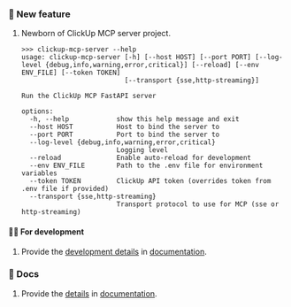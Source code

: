 ### 🎉 New feature

1. Newborn of ClickUp MCP server project.
    ```shell
    >>> clickup-mcp-server --help
    usage: clickup-mcp-server [-h] [--host HOST] [--port PORT] [--log-level {debug,info,warning,error,critical}] [--reload] [--env ENV_FILE] [--token TOKEN]
                              [--transport {sse,http-streaming}]
    
    Run the ClickUp MCP FastAPI server
    
    options:
      -h, --help            show this help message and exit
      --host HOST           Host to bind the server to
      --port PORT           Port to bind the server to
      --log-level {debug,info,warning,error,critical}
                            Logging level
      --reload              Enable auto-reload for development
      --env ENV_FILE        Path to the .env file for environment variables
      --token TOKEN         ClickUp API token (overrides token from .env file if provided)
      --transport {sse,http-streaming}
                            Transport protocol to use for MCP (sse or http-streaming)
    ```


[//]: # (### 🔨 Breaking changes)

[//]: # ()
[//]: # (1. Deprecate Python 3.8 version support, will remove all code in next version. &#40;[PR#498]&#41;)


[//]: # (### 🪲 Bug Fix)

[//]: # ()
[//]: # (#### 🙋‍♂️ For production)

[//]: # ()
[//]: # (1. 💣 Critical bugs:)

[//]: # (   1. Command line tool cannot work finely because filtering logic cannot cover all scenarios. &#40;[PR#496]&#41;)

[//]: # (   2. Command line tool cannot work finely because missing Python dependency. &#40;[PR#498]&#41;)

[//]: # (2. 🦠 Major bugs:)

[//]: # (   1. The request checking process: &#40;[PR#493]&#41;)

[//]: # (      1. Error messages are incorrect which would deeply mislead developers.)

[//]: # (      2. The parameters data checking cannot work finely with array type parameters.)

[//]: # (   2. It set incorrect customized value at format property with subcommand line `pull`. &#40;[PR#487]&#41;)

[//]: # (   3. Generate incorrect data structure in API response. &#40;[PR#492]&#41;)

[//]: # (3. 🐛 Mirror bugs:)

[//]: # (   1. Command line option `--include-template-config` cannot work under subcommand line `pull`. &#40;[PR#485]&#41;)

[//]: # (   2. Default value cannot be set correctly if it's empty string value. &#40;[PR#484]&#41;)

[//]: # ()
[//]: # ([PR#484]: https://github.com/Chisanan232/PyFake-API-Server/pull/484)

[//]: # ([PR#485]: https://github.com/Chisanan232/PyFake-API-Server/pull/485)

[//]: # ([PR#487]: https://github.com/Chisanan232/PyFake-API-Server/pull/487)

[//]: # ([PR#485]: https://github.com/Chisanan232/PyFake-API-Server/pull/485)

[//]: # ([PR#485]: https://github.com/Chisanan232/PyFake-API-Server/pull/485)

[//]: # ([PR#485]: https://github.com/Chisanan232/PyFake-API-Server/pull/485)

[//]: # ([PR#492]: https://github.com/Chisanan232/PyFake-API-Server/pull/492)

[//]: # ([PR#493]: https://github.com/Chisanan232/PyFake-API-Server/pull/493)

[//]: # ([PR#496]: https://github.com/Chisanan232/PyFake-API-Server/pull/496)

[//]: # ([PR#498]: https://github.com/Chisanan232/PyFake-API-Server/pull/498)

#### 👨‍💻 For development

1. Provide the [development details] in [documentation].

[development details]: https://chisanan232.github.io/clickup-mcp-server/dev/next


[//]: # (### ♻️ Refactor)

[//]: # ()
[//]: # (1. content ...)


[//]: # (### 🍀 Improvement)

[//]: # ()
[//]: # (1. Clear the Pre-Commit configuration. &#40;[PR#481]&#41;)

[//]: # (2. Clear the CI workflow configurations. &#40;[PR#482]&#41;)

[//]: # (3. Let program could raise obvious error message if it misses some necessary values at initial process. &#40;[PR#486]&#41;)

[//]: # ()
[//]: # ([PR#481]: https://github.com/Chisanan232/PyFake-API-Server/pull/481)

[//]: # ([PR#482]: https://github.com/Chisanan232/PyFake-API-Server/pull/482)

[//]: # ([PR#486]: https://github.com/Chisanan232/PyFake-API-Server/pull/486)


### 📑 Docs

1. Provide the [details] in [documentation].

[details]: https://chisanan232.github.io/clickup-mcp-server/docs/next/introduction
[documentation]: https://chisanan232.github.io/clickup-mcp-server/


[//]: # (### 🤖 Upgrade dependencies)

[//]: # ()
[//]: # ([//]: # &#40;1. Upgrade the Python dependencies.&#41;)
[//]: # ()
[//]: # (1. Upgrade pre-commit dependencies.)

[//]: # (3. Upgrade the CI reusable workflows.)

[//]: # ()
[//]: # (   1. Upgrade SonarQube and update its configuration)

[//]: # ()
[//]: # (   2. Update the usage because upgrading the artifact actions)

[//]: # (### 🚮Deprecate)

[//]: # ()
[//]: # (1. Deprecate and remove version 0.3.0 because it has multiple issue, and it cannot upload same version file to PyPI.)
